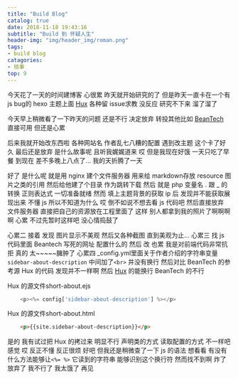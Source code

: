 ```yaml
---
title: "Build Blog"
catalog: true
date: 2018-11-18 19:43:16
subtitle: "Build 到 怀疑人生"
header-img: "img/header_img/roman.png"
tags:
- build blog
catagories:
- 琐事
top: 9
---
```


今天花了一天的时间建博客 心很累 昨天就开始研究的了 但是昨天一直卡在一个有 js bug的 hexo 主题上面 [Hux](https://github.com/Huxpro/huxpro.github.io) 各种留 issue求教 没反应 研究不下来 溜了溜了

今天早上稍微看了一下昨天的问题 还是不行 决定放弃 转投其他比如 [BeanTech](ttps://github.com/YenYuHsuan/hexo-theme-beantech.git) 直接可用 但还是心累

后来我就开始改东西啦 各种网站名 作者乱七八糟的配置 遇到改主题 这个卡了好久 最后还是放弃 是什么故事呢 且听我娓娓道来 哎 但是我现在好饿 一天只吃了早餐 到现在 差不多晚上八点了... 我的天折腾了一天

好了 是什么呢 就是用 nginx 建个文件服务器 用来给 markdown存放 resource 图片之类的引用 然后给他建了个目录 作为跳转下载 然后 就是 php 变量名 . 跟 _ 的转换 正则表达式 一切准备就绪 然而 填上主题背景的获取 ip 后 发现并不能获取展现出来 不懂 js 所以不知道为什么 哎 倒不如说不想去看 js 代码吧 然后直接放弃 文件服务器 直接把自己的资源放在工程里面了 这样 别人都拿到我的照片了啊啊啊啊 心累 不过先暂时这样吧 没心情捣鼓了

心累二 接着 发现 图片显示不美观 然后又各种截图 直到美观为止...
心累三 找 js 代码里面 Beantech 写死的网址 配置什么的 然后 改 也累 我是对前端代码非常抗拒 真的 太~~~~~臃肿了
心累四 _config.yml里面关于作者介绍的字符串变量`sidebar-about-description` 中间加了`<br>` 并没有换行 然后对比 BeanTech 的参考源 Hux 的代码 发现并不一样啊 然后 [Hux](https://github.com/Huxpro/huxpro.github.io) 的能换行 BeanTech 的不行

Hux 的源文件short-about.ejs

```js
    <p><%= config['sidebar-about-description'] %></p>
```

Hux 的源文件short-about.html

```html
    <p>{{site.sidebar-about-description}}</p>
```

是的 我有试过把 Hux 的拷过来 明显不行 声明类的方式 读取配置的方式 不一样吧 感觉 哎 反正不懂 反正很烦 好吧 但我还是稍微查了一下 js 的语法 想看看 有没有什么方法能够让`<%= %>` 它读到的字符串 能够识别这个换行符 然而找不到啊  炸了 放弃了
我不行了 我太饿了 再见
